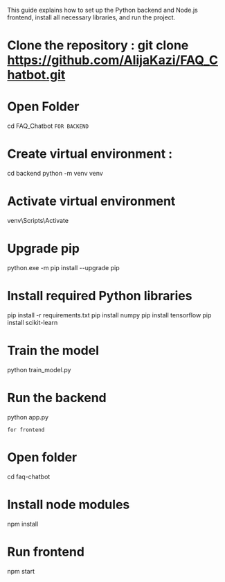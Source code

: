 This guide explains how to set up the Python backend and Node.js frontend, install all necessary libraries, and run the project.
# Clone the repository : git clone https://github.com/AlijaKazi/FAQ_Chatbot.git
# Open Folder 
   cd FAQ_Chatbot
```FOR BACKEND```
# Create virtual environment :
   cd backend
   python -m venv venv
# Activate virtual environment
   venv\Scripts\Activate 
# Upgrade pip
   python.exe -m pip install --upgrade pip
# Install required Python libraries
   pip install -r requirements.txt
   pip install numpy 
   pip install tensorflow
   pip install scikit-learn
# Train the model
   python train_model.py
# Run the backend
   python app.py

```for frontend```
# Open folder
   cd faq-chatbot
# Install node modules
   npm install
# Run frontend
   npm start
